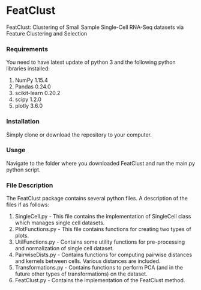 # FeatClust
FeatClust: Clustering of Small Sample Single-Cell RNA-Seq datasets via Feature Clustering and Selection

### Requirements
You need to have latest update of python 3 and the following python libraries installed:
1. NumPy 1.15.4
2. Pandas 0.24.0
3. scikit-learn 0.20.2
4. scipy 1.2.0
5. plotly 3.6.0

### Installation
Simply clone or download the repository to your computer. 

### Usage
Navigate to the folder where you downloaded FeatClust and run the main.py python script.

### File Description
The FeatClust package contains several python files. A description of the files if as follows:
1. SingleCell.py - This file contains the implementation of SingleCell class which manages single cell datasets. 
2. PlotFunctions.py - This file contains functions for creating two types of plots. 
3. UtilFunctions.py - Contains some utility functions for pre-processing and normalization of single cell dataset.
4. PairwiseDists.py - Contains functions for computing pairwise distances and kernels between cells. Various distances are included.
5. Transformations.py - Contains functions to perform PCA (and in the future other types of transformations) on the dataset. 
6. FeatClust.py - Contains the implementation of the FeatClust method. 
